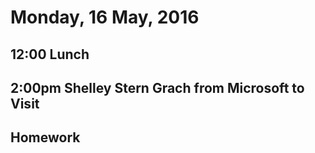 Monday, 16 May, 2016
====================

12:00 Lunch
-----------

2:00pm Shelley Stern Grach from Microsoft to Visit
----------------------------------------------------

Homework
--------
